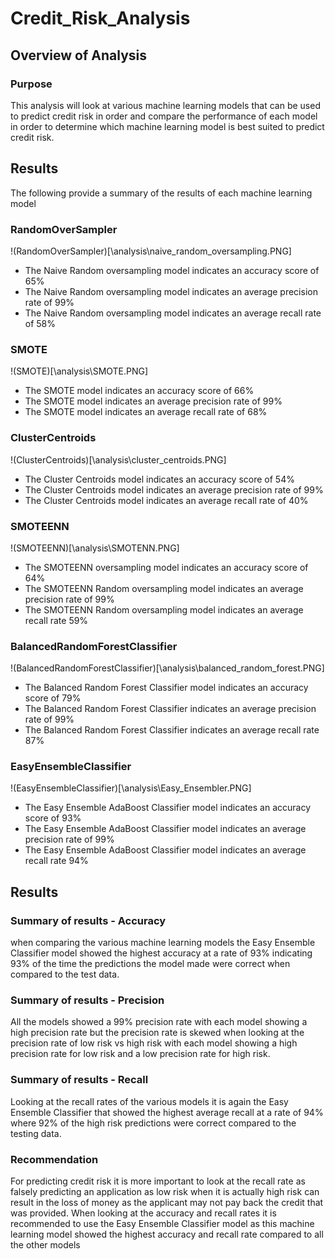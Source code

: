 # Credit_Risk_Analysis
 
## Overview of Analysis

### Purpose

This analysis will look at various machine learning models that can be used to predict credit risk in order and compare the performance of each model in order to determine which machine learning model is best suited to predict credit risk.

## Results

The following provide a summary of the results of each machine learning model

### RandomOverSampler
!(RandomOverSampler)[\analysis\naive_random_oversampling.PNG]
 - The Naive Random oversampling model indicates an accuracy score of 65%
 - The Naive Random oversampling model indicates an average precision rate of  99%
 - The Naive Random oversampling model indicates an average recall rate of 58%

### SMOTE
!(SMOTE)[\analysis\SMOTE.PNG]

 - The SMOTE model indicates an accuracy score of 66%
 - The SMOTE model indicates an average precision rate of 99% 
 - The SMOTE model indicates an average recall rate of 68%

### ClusterCentroids
!(ClusterCentroids)[\analysis\cluster_centroids.PNG]

 - The Cluster Centroids model indicates an accuracy score of 54%
 - The Cluster Centroids model indicates an average precision rate of 99%
 - The Cluster Centroids model indicates an average recall rate of 40%

### SMOTEENN
!(SMOTEENN)[\analysis\SMOTENN.PNG]

 - The SMOTEENN oversampling model indicates an accuracy score of 64%
 - The SMOTEENN Random oversampling model indicates an average precision rate of 99% 
 - The SMOTEENN Random oversampling model indicates an average recall rate 59%
 
### BalancedRandomForestClassifier
!(BalancedRandomForestClassifier)[\analysis\balanced_random_forest.PNG]

 - The Balanced Random Forest Classifier model indicates an accuracy score of 79%
 - The Balanced Random Forest Classifier indicates an average precision rate of 99% 
 - The Balanced Random Forest Classifier indicates an average recall rate 87%
 
### EasyEnsembleClassifier
!(EasyEnsembleClassifier)[\analysis\Easy_Ensembler.PNG]

 - The Easy Ensemble AdaBoost Classifier model indicates an accuracy score of 93%
 - The Easy Ensemble AdaBoost Classifier model indicates an average precision rate of 99%
 - The Easy Ensemble AdaBoost Classifier model indicates an average recall rate 94%
 
## Results

### Summary of results - Accuracy
when comparing the various machine learning models the Easy Ensemble Classifier model showed the highest accuracy at a rate of 93% indicating 93% of the time the predictions the model made were correct when compared to the test data.

### Summary of results - Precision
All the models showed a 99% precision rate with each model showing a high precision rate but the precision rate is skewed when looking at the precision rate of low risk vs high risk with each model showing a high precision rate for low risk and a low precision rate for high risk.

### Summary of results - Recall
Looking at the recall rates of the various models it is again the Easy Ensemble Classifier that showed the highest average recall at a rate of 94% where 92% of the high risk predictions were correct compared to the testing data.

### Recommendation
For predicting credit risk it is more important to look at the recall rate as falsely predicting an application as low risk when it is actually high risk can result in the loss of money as the applicant may not pay back the credit that was provided. When looking at the accuracy and recall rates it is recommended to use the Easy Ensemble Classifier model as this machine learning model showed the highest accuracy and recall rate compared to all the other models